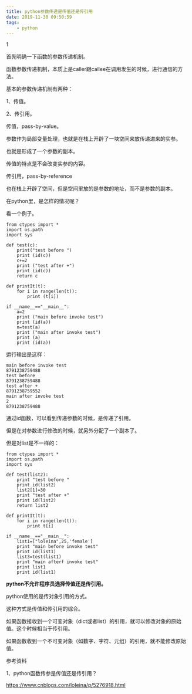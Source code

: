 ```yaml
---
title: python参数传递是传值还是传引用
date: 2019-11-30 09:50:59
tags:
	- python
---
```


1

首先明确一下函数的参数传递机制。

函数参数传递机制，本质上是caller跟callee在调用发生的时候，进行通信的方法。

基本的参数传递机制有两种：

1、传值。

2、传引用。



传值，pass-by-value。

参数作为局部变量处理，也就是在栈上开辟了一块空间来放传递进来的实参。

也就是形成了一个参数的副本。

传值的特点是不会改变实参的内容。



传引用，pass-by-reference

也在栈上开辟了空间，但是空间里放的是参数的地址，而不是参数的副本。



在python里，是怎样的情况呢？

看一个例子。

```
from ctypes import *
import os.path
import sys

def test(c):
    print("test before ")
    print (id(c))
    c+=2
    print ("test after +")
    print (id(c))
    return c

def printIt(t):
    for i in range(len(t)):
        print (t[i])

if __name__=="__main__":
    a=2
    print ("main before invoke test")
    print (id(a))
    n=test(a)
    print ("main after invoke test")
    print (a)
    print (id(a))
```

运行输出是这样：

```
main before invoke test
8791238759488
test before 
8791238759488
test after +
8791238759552
main after invoke test
2
8791238759488
```

通过id函数，可以看到传递参数的时候，是传递了引用。

但是在对参数进行修改的时候，就另外分配了一个副本了。



但是对list是不一样的：

```
from ctypes import *
import os.path  
import sys

def test(list2):
    print "test before "
    print id(list2)
    list2[1]=30
    print "test after +"
    print id(list2)
    return list2

def printIt(t):
    for i in range(len(t)):
        print t[i]

if __name__=="__main__":
    list1=["loleina",25,'female']
    print "main before invoke test"
    print id(list1)
    list3=test(list1)
    print "main afterf invoke test"
    print list1
    print id(list1)
```



**python不允许程序员选择传值还是传引用。**

python使用的是传对象引用的方式。

这种方式是传值和传引用的综合。

如果函数接收到一个可变对象（dict或者list）的引用，就可以修改对象的原始值。这个时候相当于传引用。

如果函数收到一个不可变对象（如数字、字符、元组）的引用，就不能修改原始值。





参考资料

1、python函数传参是传值还是传引用？

https://www.cnblogs.com/loleina/p/5276918.html